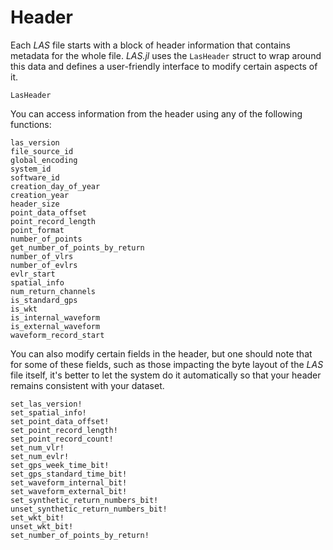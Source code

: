 # Header

Each *LAS* file starts with a block of header information that contains metadata for the whole file. *LAS.jl* uses the `LasHeader` struct to wrap around this data and defines a user-friendly interface to modify certain aspects of it.

```@docs; canonical = false
LasHeader
```

You can access information from the header using any of the following functions:

```@docs; canonical = false
las_version
file_source_id
global_encoding
system_id
software_id
creation_day_of_year
creation_year
header_size
point_data_offset
point_record_length
point_format
number_of_points
get_number_of_points_by_return
number_of_vlrs
number_of_evlrs
evlr_start
spatial_info
num_return_channels
is_standard_gps
is_wkt
is_internal_waveform
is_external_waveform
waveform_record_start
```

You can also modify certain fields in the header, but one should note that for some of these fields, such as those impacting the byte layout of the *LAS* file itself, it's better to let the system do it automatically so that your header remains consistent with your dataset.

```@docs; canonical = false
set_las_version!
set_spatial_info!
set_point_data_offset!
set_point_record_length!
set_point_record_count!
set_num_vlr!
set_num_evlr!
set_gps_week_time_bit!
set_gps_standard_time_bit!
set_waveform_internal_bit!
set_waveform_external_bit!
set_synthetic_return_numbers_bit!
unset_synthetic_return_numbers_bit!
set_wkt_bit!
unset_wkt_bit!
set_number_of_points_by_return!
```